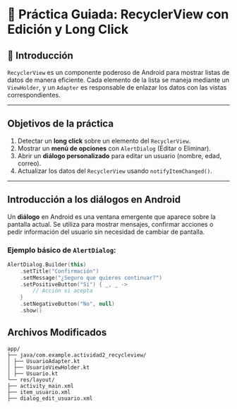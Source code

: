 # 📱 Práctica Guiada: RecyclerView con Edición y Long Click

## 📘 Introducción

`RecyclerView` es un componente poderoso de Android para mostrar listas de datos de manera eficiente. Cada elemento de la lista se maneja mediante un `ViewHolder`, y un `Adapter` es responsable de enlazar los datos con las vistas correspondientes.

---

## Objetivos de la práctica

1. Detectar un **long click** sobre un elemento del `RecyclerView`.
2. Mostrar un **menú de opciones** con `AlertDialog` (Editar o Eliminar).
3. Abrir un **diálogo personalizado** para editar un usuario (nombre, edad, correo).
4. Actualizar los datos del `RecyclerView` usando `notifyItemChanged()`.

---

## Introducción a los diálogos en Android

Un **diálogo** en Android es una ventana emergente que aparece sobre la pantalla actual. Se utiliza para mostrar mensajes, confirmar acciones o pedir información del usuario sin necesidad de cambiar de pantalla.

### Ejemplo básico de `AlertDialog`:

```kotlin
AlertDialog.Builder(this)
    .setTitle("Confirmación")
    .setMessage("¿Seguro que quieres continuar?")
    .setPositiveButton("Sí") { _, _ ->
        // Acción si acepta
    }
    .setNegativeButton("No", null)
    .show()
```

## Archivos Modificados
```
app/
├── java/com.example.actividad2_recycleview/
│ ├── UsuarioAdapter.kt
│ ├── UsuarioViewHolder.kt
│ ├── Usuario.kt
└── res/layout/
├── activity_main.xml
├── item_usuario.xml
├── dialog_edit_usuario.xml
```
